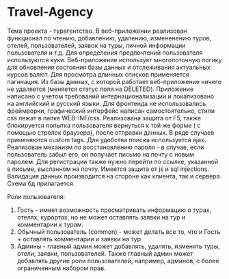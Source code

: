 # Travel-Agency
Тема проекта - турагентство.
В веб-приложении реализован функционал по чтению, добавлению, удалению, измененению туров, отелей, пользователей, заявок на туры, личной информации 
пользователя и т.д. Для определения предпочтений пользователя используются куки. Веб-приложение использует многопоточную логику для обновления состояния
базы данных и отслеживания актуальных курсов валют. Для просмотра длинных списков применяется пагинация. Из базы данных, с которой работает
веб-приложение ничего не удаляется (меняется статус поля на DELETED). Приложение написано с учетом требований интернационализации и
локализовано на английский и русский языки. Для фронтенда не использовались фреймворки, графический интерфейс написан самостоятельно,
стили css лежат в папке WEB-INF/css. Реализована защита от  F5, также блокируется попытка пользователя вернуться к той же форме 
( с помощью стрелок браузера), после отправки 
данных. В ряде случаев применяются custom tags. Для удобства поиска используется ajax. Реализован механизм по восстановлению пароля  - в случае,
если пользователь забыл его, он получает письмо на почту с новым паролем. Для регистрации также нужно перейти по ссылке, указанной в письме, высланном
на почту. Имеется защита от js и sql injections. Валидация данных производится на стороне как клиента, так и сервера.
Схема бд прилагается.

Роли пользователя:
1) Гость - имеет возможность просматривать информацию о турах, отелях, курортах, но не может оставлять заявки на тур и комментарии к турам.
2) Обычный пользователь (common)  - может делать все то, что и Гость + оставлять комментарии и заявки на тур
3) Админы - главный админ может добавлять, удалять, изменять туры, отели, заявки, пользователей. Также главный админ может добавлять другие
роли пользователей, например, админов, с более ограниченным набором прав.
